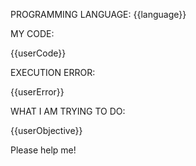 PROGRAMMING LANGUAGE: {{language}}

MY CODE:

{{userCode}}

EXECUTION ERROR:

{{userError}}

WHAT I AM TRYING TO DO:

{{userObjective}}

Please help me!
